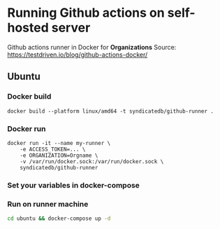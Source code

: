# Running Github actions on self-hosted server
Github actions runner in Docker for **Organizations**
Source:
https://testdriven.io/blog/github-actions-docker/

## Ubuntu

### Docker build

```
docker build --platform linux/amd64 -t syndicatedb/github-runner .
```

### Docker run

```
docker run -it --name my-runner \
    -e ACCESS_TOKEN=... \
    -e ORGANIZATION=Orgname \
    -v /var/run/docker.sock:/var/run/docker.sock \
    syndicatedb/github-runner
```
### Set your variables in docker-compose

### Run on runner machine

```sh
cd ubuntu && docker-compose up -d
```

